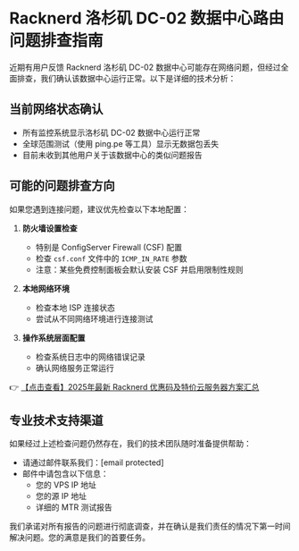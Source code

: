 # Racknerd 洛杉矶 DC-02 数据中心路由问题排查指南

近期有用户反馈 Racknerd 洛杉矶 DC-02 数据中心可能存在网络问题，但经过全面排查，我们确认该数据中心运行正常。以下是详细的技术分析：

## 当前网络状态确认

- 所有监控系统显示洛杉矶 DC-02 数据中心运行正常
- 全球范围测试（使用 ping.pe 等工具）显示无数据包丢失
- 目前未收到其他用户关于该数据中心的类似问题报告

## 可能的问题排查方向

如果您遇到连接问题，建议优先检查以下本地配置：

1. **防火墙设置检查**
   - 特别是 ConfigServer Firewall (CSF) 配置
   - 检查 `csf.conf` 文件中的 `ICMP_IN_RATE` 参数
   - 注意：某些免费控制面板会默认安装 CSF 并启用限制性规则

2. **本地网络环境**
   - 检查本地 ISP 连接状态
   - 尝试从不同网络环境进行连接测试

3. **操作系统层面配置**
   - 检查系统日志中的网络错误记录
   - 确认网络服务正常运行

👉 [【点击查看】2025年最新 Racknerd 优惠码及特价云服务器方案汇总](https://bit.ly/Rack_Nerd)

## 专业技术支持渠道

如果经过上述检查问题仍然存在，我们的技术团队随时准备提供帮助：

- 请通过邮件联系我们：[email protected]
- 邮件中请包含以下信息：
  - 您的 VPS IP 地址
  - 您的源 IP 地址
  - 详细的 MTR 测试报告

我们承诺对所有报告的问题进行彻底调查，并在确认是我们责任的情况下第一时间解决问题。您的满意是我们的首要任务。